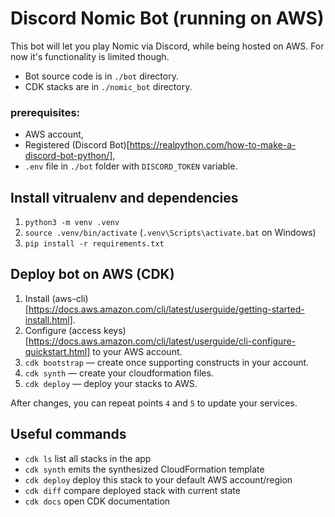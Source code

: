 # Discord Nomic Bot (running on AWS)
This bot will let you play Nomic via Discord, while being hosted on AWS.
For now it's functionality is limited though.

- Bot source code is in `./bot` directory.
- CDK stacks are in `./nomic_bot` directory.

### prerequisites:
- AWS account,
- Registered (Discord Bot)[https://realpython.com/how-to-make-a-discord-bot-python/],
- `.env` file in `./bot` folder with `DISCORD_TOKEN` variable.

## Install vitrualenv and dependencies
1. `python3 -m venv .venv`
2. `source .venv/bin/activate` (`.venv\Scripts\activate.bat` on Windows)
3. `pip install -r requirements.txt`

## Deploy bot on AWS (CDK)

1. Install (aws-cli)[https://docs.aws.amazon.com/cli/latest/userguide/getting-started-install.html]. 
2. Configure (access keys)[https://docs.aws.amazon.com/cli/latest/userguide/cli-configure-quickstart.html] to your AWS account.
3. `cdk bootstrap` — create once supporting constructs in your account.
4. `cdk synth` — create your cloudformation files.
5. `cdk deploy` — deploy your stacks to AWS.

After changes, you can repeat points `4` and `5` to update your services.

## Useful commands

 * `cdk ls`          list all stacks in the app
 * `cdk synth`       emits the synthesized CloudFormation template
 * `cdk deploy`      deploy this stack to your default AWS account/region
 * `cdk diff`        compare deployed stack with current state
 * `cdk docs`        open CDK documentation
